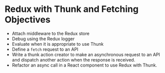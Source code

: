 # Redux with Thunk and Fetching Objectives

* Attach middleware to the Redux store
* Debug using the Redux logger
* Evaluate when it is appropriate to use Thunk
* Define a `fetch` request to an API
* Write a thunk action creator to make an asynchronous request to an API and
    dispatch another action when the response is received.
* Refactor an async call in a React component to use Redux with Thunk.
